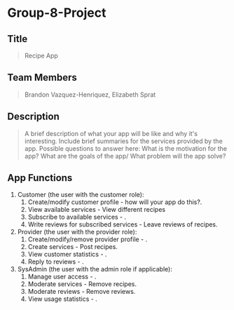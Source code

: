 # Group-8-Project

## Title
> Recipe App

## Team Members
> Brandon Vazquez-Henriquez, Elizabeth Sprat

## Description 
> A brief description of what your app will be like and why it's interesting. Include brief summaries for the services provided by the app.
> Possible questions to answer here:  What is the motivation for the app? What are the goals of the app/ What problem will the app solve?
>

## App Functions
1. Customer (the user with the customer role):
    1. Create/modify customer profile - how will your app do this?.
    2. View available services - View different recipes
    3. Subscribe to available services - .
    4. Write reviews for subscribed services - Leave reviews of recipes.
2. Provider (the user with the provider role):
    1. Create/modify/remove provider profile - .
    2. Create services - Post recipes.
    3. View customer statistics -  .
    4. Reply to reviews - .
3. SysAdmin (the user with the admin role if applicable):
    1. Manage user access - .
    2. Moderate services - Remove recipes.
    3. Moderate reviews - Remove reviews.
    4. View usage statistics - .
